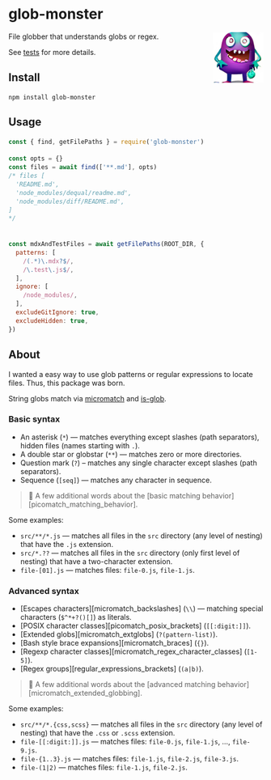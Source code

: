 # glob-monster

<img align="right" width="100" height="100" src="./.github/logo.png">File globber that understands globs or regex.

See [tests](./tests/) for more details.

## Install

```
npm install glob-monster
```

## Usage

```js
const { find, getFilePaths } = require('glob-monster')

const opts = {}
const files = await find(['**.md'], opts)
/* files [
  'README.md',
  'node_modules/dequal/readme.md',
  'node_modules/diff/README.md',
]
*/


const mdxAndTestFiles = await getFilePaths(ROOT_DIR, {
  patterns: [
    /(.*)\.mdx?$/,
    /\.test\.js$/,
  ],
  ignore: [
    /node_modules/,
  ],
  excludeGitIgnore: true,
  excludeHidden: true,
})
```

## About

I wanted a easy way to use glob patterns or regular expressions to locate files. Thus, this package was born.

String globs match via [micromatch](https://github.com/micromatch/micromatch) and [is-glob](https://github.com/micromatch/is-glob/).

### Basic syntax

* An asterisk (`*`) — matches everything except slashes (path separators), hidden files (names starting with `.`).
* A double star or globstar (`**`) — matches zero or more directories.
* Question mark (`?`) – matches any single character except slashes (path separators).
* Sequence (`[seq]`) — matches any character in sequence.

> :book: A few additional words about the [basic matching behavior][picomatch_matching_behavior].

Some examples:

* `src/**/*.js` — matches all files in the `src` directory (any level of nesting) that have the `.js` extension.
* `src/*.??` — matches all files in the `src` directory (only first level of nesting) that have a two-character extension.
* `file-[01].js` — matches files: `file-0.js`, `file-1.js`.

### Advanced syntax

* [Escapes characters][micromatch_backslashes] (`\\`) — matching special characters (`$^*+?()[]`) as literals.
* [POSIX character classes][picomatch_posix_brackets] (`[[:digit:]]`).
* [Extended globs][micromatch_extglobs] (`?(pattern-list)`).
* [Bash style brace expansions][micromatch_braces] (`{}`).
* [Regexp character classes][micromatch_regex_character_classes] (`[1-5]`).
* [Regex groups][regular_expressions_brackets] (`(a|b)`).

> :book: A few additional words about the [advanced matching behavior][micromatch_extended_globbing].

Some examples:

* `src/**/*.{css,scss}` — matches all files in the `src` directory (any level of nesting) that have the `.css` or `.scss` extension.
* `file-[[:digit:]].js` — matches files: `file-0.js`, `file-1.js`, …, `file-9.js`.
* `file-{1..3}.js` — matches files: `file-1.js`, `file-2.js`, `file-3.js`.
* `file-(1|2)` — matches files: `file-1.js`, `file-2.js`.